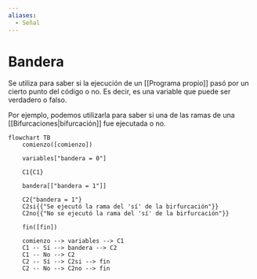 ```yaml
---
aliases:
  - Señal
---
```


# Bandera

Se utiliza para saber si la ejecución de un [[Programa propio]] pasó por un cierto punto del código o no. Es decir, es una variable que puede ser verdadero o falso.

Por ejemplo, podemos utilizarla para saber si una de las ramas de una [[Bifurcaciones|bifurcación]] fue ejecutada o no.

```mermaid
flowchart TB
	comienzo([comienzo])
    
	variables["bandera = 0"]
    
    C1{C1}
    
	bandera[["bandera = 1"]]

    C2{"bandera = 1"}
    C2si{{"Se ejecutó la rama del 'sí' de la birfurcación"}}
    C2no{{"No se ejecutó la rama del 'sí' de la birfurcación"}}

	fin([fin])
    
	comienzo --> variables --> C1
	C1 -- Sí --> bandera --> C2
	C1 -- No --> C2
	C2 -- Sí --> C2si --> fin
	C2 -- No --> C2no --> fin
```
